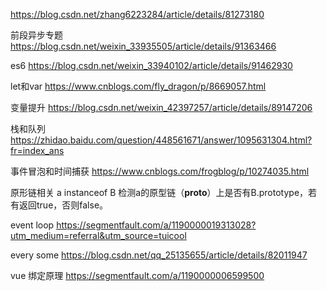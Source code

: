 https://blog.csdn.net/zhang6223284/article/details/81273180

前段异步专题 https://blog.csdn.net/weixin_33935505/article/details/91363466

es6 https://blog.csdn.net/weixin_33940102/article/details/91462930

let和var https://www.cnblogs.com/fly_dragon/p/8669057.html

变量提升 https://blog.csdn.net/weixin_42397257/article/details/89147206

栈和队列 https://zhidao.baidu.com/question/448561671/answer/1095631304.html?fr=index_ans

事件冒泡和时间捕获 https://www.cnblogs.com/frogblog/p/10274035.html

原形链相关
a instanceof B
检测a的原型链（__proto__）上是否有B.prototype，若有返回true，否则false。

event loop https://segmentfault.com/a/1190000019313028?utm_medium=referral&utm_source=tuicool

every some https://blog.csdn.net/qq_25135655/article/details/82011947

vue 绑定原理 https://segmentfault.com/a/1190000006599500
